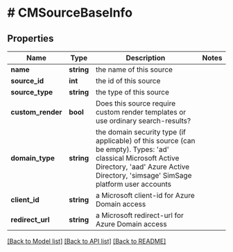 # # CMSourceBaseInfo

## Properties

Name | Type | Description | Notes
------------ | ------------- | ------------- | -------------
**name** | **string** | the name of this source |
**source_id** | **int** | the id of this source |
**source_type** | **string** | the type of this source |
**custom_render** | **bool** | Does this source require custom render templates or use ordinary search-results? |
**domain_type** | **string** | the domain security type (if applicable) of this source (can be empty).  Types: &#39;ad&#39; classical Microsoft Active Directory, &#39;aad&#39; Azure Active Directory, &#39;simsage&#39; SimSage platform user accounts |
**client_id** | **string** | a Microsoft client-id for Azure Domain access |
**redirect_url** | **string** | a Microsoft redirect-url for Azure Domain access |

[[Back to Model list]](../../README.md#models) [[Back to API list]](../../README.md#endpoints) [[Back to README]](../../README.md)
